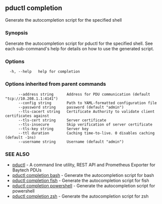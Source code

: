 ## pductl completion

Generate the autocompletion script for the specified shell

### Synopsis

Generate the autocompletion script for pductl for the specified shell.
See each sub-command's help for details on how to use the generated script.


### Options

```
  -h, --help   help for completion
```

### Options inherited from parent commands

```
      --address string      Address for PDU communication (default "tcp://10.208.1.1:4141")
      --config string       Path to YAML-formatted configuration file
      --password string     password (default "admin")
      --tls-cacert string   Certificate Authority to validate client certificates against
      --tls-cert string     Server certificate
      --tls-insecure        Skip verification of server certificate
      --tls-key string      Server key
      --ttl duration        Caching time-to-live. 0 disables caching (default -1ns)
      --username string     Username (default "admin")
```

### SEE ALSO

* [pductl](pductl.md)	 - A command line utility, REST API and Prometheus Exporter for Baytech PDUs
* [pductl completion bash](pductl_completion_bash.md)	 - Generate the autocompletion script for bash
* [pductl completion fish](pductl_completion_fish.md)	 - Generate the autocompletion script for fish
* [pductl completion powershell](pductl_completion_powershell.md)	 - Generate the autocompletion script for powershell
* [pductl completion zsh](pductl_completion_zsh.md)	 - Generate the autocompletion script for zsh

